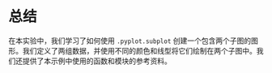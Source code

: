 # 总结

在本实验中，我们学习了如何使用 `.pyplot.subplot` 创建一个包含两个子图的图形。我们定义了两组数据，并使用不同的颜色和线型将它们绘制在两个子图中。我们还提供了本示例中使用的函数和模块的参考资料。
